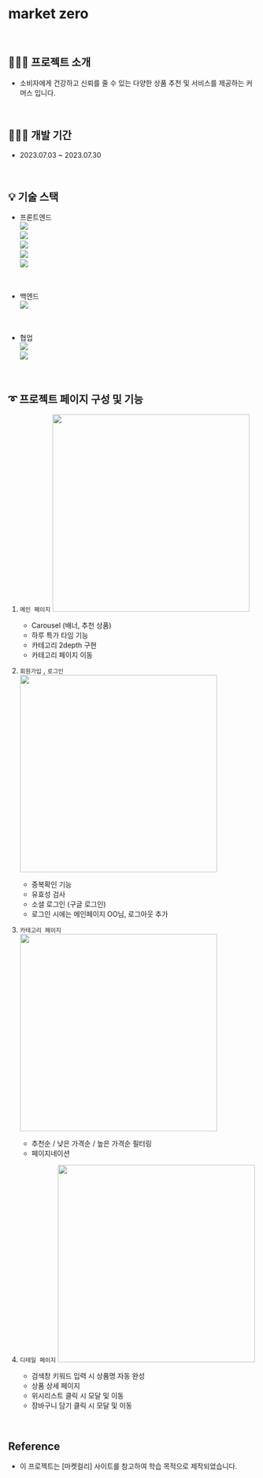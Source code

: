 # market zero

<br />

## 🙋🏻‍♀️ 프로젝트 소개

- 소비자에게 건강하고 신뢰를 줄 수 있는 다양한 상품 추천 및 서비스를 제공하는 커머스 입니다.

  <br />

## 👩🏻‍💻 개발 기간

- 2023.07.03 ~ 2023.07.30

<br />

## 💡 기술 스택

- 프론트엔드
  <br />
  <img src="https://img.shields.io/badge/javascript-F7DF1E?style=for-the-badge&logo=javascript&logoColor=black">
  <br />
  <img src="https://img.shields.io/badge/react-61DAFB?style=for-the-badge&logo=react&logoColor=black">
  <br />
  <img src="https://img.shields.io/badge/cssmodules-000000?style=for-the-badge&logo=cssmodules&logoColor=white">
  <br />
  <img src="https://img.shields.io/badge/ReactRouter-CA4245?style=for-the-badge&logo=React-Router&logoColor=white">
  <br />
  <img src="https://img.shields.io/badge/createreactapp-09D3AC?style=for-the-badge&logo=createreactapp&logoColor=white">

<br />

- 백엔드
  <br />
  <img src="https://img.shields.io/badge/firebase-FFCA28?style=for-the-badge&logo=firebase&logoColor=black">

<br />

- 협업
  <br />
  <img src="https://img.shields.io/badge/github-181717?style=for-the-badge&logo=github&logoColor=white">
  <br />
  <img src="https://img.shields.io/badge/slack-4A154B?style=for-the-badge&logo=slack&logoColor=white">

<br />

## ➰ 프로젝트 페이지 구성 및 기능

1. `메인 페이지`
   <img src="https://blog.kakaocdn.net/dn/l6K80/btsplOuAWet/AMzaChpmbcVbXDK9bAIjN0/img.gif" width="400px"/>
   <br />

   - Carousel (배너, 추천 상품)
   - 하루 특가 타임 기능
   - 카테고리 2depth 구현
   - 카테고리 페이지 이동

2. `회원가입` , `로그인`
   <img src="https://blog.kakaocdn.net/dn/eGwMS3/btspfPg1aC5Pf1YByJeImKMH61QXlkMck/img.gif" width="400px"/>
   <br />

   - 중복확인 기능
   - 유효성 검사
   - 소셜 로그인 (구글 로그인)
   - 로그인 시에는 메인페이지 OO님, 로그아웃 추가

3. `카테고리 페이지`
   <img src="https://blog.kakaocdn.net/dn/91Z3d/btspolSIGH7/LFk5utARB2YQblqH1d8011/img.gif" width="400px"/>
   <br />

   - 추천순 / 낮은 가격순 / 높은 가격순 필터링
   - 페이지네이션

4. `디테일 페이지`
   <img src="https://blog.kakaocdn.net/dn/bhdurS/btsplaLs1xe/zMPzMXdc1KW6NbL6jhEZn1/img.gif" width="400px"/>
   <br />
   - 검색창 키워드 입력 시 상품명 자동 완성
   - 상품 상세 페이지
   - 위시리스트 클릭 시 모달 및 이동
   - 장바구니 담기 클릭 시 모달 및 이동

<br />

## Reference

- 이 프로젝트는 [마켓컬리] 사이트를 참고하여 학습 목적으로 제작되었습니다.
